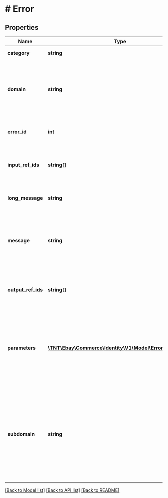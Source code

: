 # # Error

## Properties

Name | Type | Description | Notes
------------ | ------------- | ------------- | -------------
**category** | **string** | Identifies the type of erro. | [optional]
**domain** | **string** | Name for the primary system where the error occurred. This is relevant for application errors. | [optional]
**error_id** | **int** | A unique number to identify the error. | [optional]
**input_ref_ids** | **string[]** | An array of request elements most closely associated to the error. | [optional]
**long_message** | **string** | A more detailed explanation of the error. | [optional]
**message** | **string** | Information on how to correct the problem, in the end user&#39;s terms and language where applicable. | [optional]
**output_ref_ids** | **string[]** | An array of request elements most closely associated to the error. | [optional]
**parameters** | [**\TNT\Ebay\Commerce\Identity\V1\Model\ErrorParameter[]**](ErrorParameter.md) | An array of name/value pairs that describe details the error condition. These are useful when multiple errors are returned. | [optional]
**subdomain** | **string** | Further helps indicate which subsystem the error is coming from. System subcategories include: Initialization, Serialization, Security, Monitoring, Rate Limiting, etc. | [optional]

[[Back to Model list]](../../README.md#models) [[Back to API list]](../../README.md#endpoints) [[Back to README]](../../README.md)
